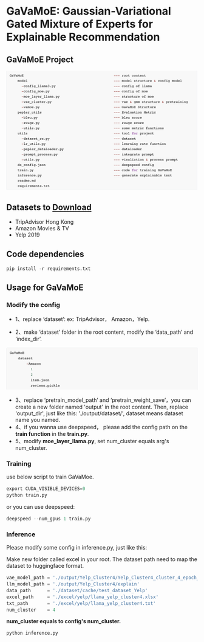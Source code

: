 # GaVaMoE: Gaussian-Variational Gated Mixture of Experts for Explainable Recommendation

## GaVaMoE Project 
![project structure](./imgs/project.png)

## Datasets to [Download](https://github.com/lileipisces/PEPLER?tab=readme-ov-file#datasets-to-download)

- TripAdvisor Hong Kong
- Amazon Movies & TV
- Yelp 2019

## Code dependencies

```python
pip install -r requirements.txt 
```

## Usage for GaVaMoE 

### Modify the config

- 1、replace ‘dataset’: ex: TripAdvisor， Amazon，Yelp.

- 2、make ‘dataset’ folder in the root content, modify the ‘data_path’ and ‘index_dir’.

 ![project](./imgs/11.png)

- 3、replace ‘pretrain_model_path’  and ‘pretrain_weight_save’，you can create a new folder named 'output' in the root content. Then, replace 'output_dir', just like this: './output/dataset/', dataset means dataset name you named.
- 4、if you wanna use deepspeed， please add the config path on the **train function** in the **train.py**.
- 5、modify **moe_layer_llama.py**, set num_cluster equals arg's num_cluster.

### Training 

use below script to train GaVaMoe.

```python
export CUDA_VISIBLE_DEVICES=0
python train.py
```

or you can use deepspeed:

```python
deepspeed --num_gpus 1 train.py 
```

### Inference

Please modify some config in inference.py, just like this:

Make new folder called excel in your root. The dataset path need to map the dataset to huggingface format.

```python
vae_model_path = './output/Yelp_Cluster4/Yelp_Cluster4_cluster_4_epoch_20.pth'
llm_model_path = './output/Yelp_Cluster4/explain'
data_path      = './dataset/cache/test_dataset_Yelp'
excel_path     = './excel/yelp/llama_yelp_cluster4.xlsx'
txt_path       = './excel/yelp/llama_yelp_cluster4.txt'
num_cluster    = 4 
```

**num_cluster equals to config's num_cluster.**

```python
python inference.py
```
